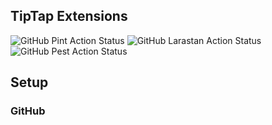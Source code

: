 ## TipTap Extensions

![GitHub Pint Action Status](https://img.shields.io/github/actions/workflow/status/jacobfitzp/tiptap-extensions/pint.yml?branch=main&label=pint&style=flat-square)
![GitHub Larastan Action Status](https://img.shields.io/github/actions/workflow/status/jacobfitzp/tiptap-extensions/larastan.yml?branch=main&label=larastan&style=flat-square)
![GitHub Pest Action Status](https://img.shields.io/github/actions/workflow/status/jacobfitzp/tiptap-extensions/pest.yml?branch=main&label=pest&style=flat-square)

## Setup

### GitHub

